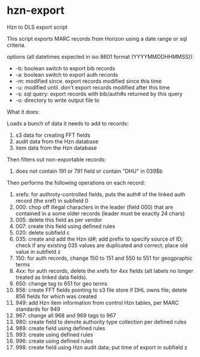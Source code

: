 # hzn-export
Hzn to DLS export script

This script exports MARC records from Horizon using a date range or sql criteria. 

options (all datetimes expected in iso 8601 format (YYYYMMDDHHMMSS)):

* -b: boolean switch to export bib records
* -a: boolean switch to export auth records
* -m: modified since. export records modified since this time
* -u: modified until. don't export records modified after this time
* -s: sql query: export records with bib/auth#s returned by this query
* -o: directory to write output file to

What it does:

Loads a bunch of data it needs to add to records:
1. s3 data for creating FFT fields
2. audit data from the Hzn database
3. item data from the Hzn database 

Then filters out non-exportable records:
1. does not contain 191 or 791 field or contain "DHU" in 039$b

Then performs the following operations on each record:
1. xrefs: for authroty-controlled fields, puts the auth# of the linked auth record (the xref) in subfield 0
2. 000: chop off illegal characters in the leader (field 000) that are contained in a some older records (leader must be exactly 24 chars)
3. 005: delete this field as per vendor
4. 007: create this field using defined rules
5. 020: delete subfield c
6. 035: create and add the Hzn id#; add prefix to specify source of ID; check if any existing 035 values are duplicated and correct; place old value in subfield z
7. 150: for auth records, change 150 to 151 and 550 to 551 for geogpraphic terms
8. 4xx: for auth records, delete the xrefs for 4xx fields (alt labels no longer treated as linked data fields). 
9. 650: change tag to 651 for geo terms
10. 856: create FFT fields pointing to s3 file store if DHL owns file; delete 856 fields for which was created
11. 949: add Hzn item information from control Hzn tables, per MARC standards for 949
12. 967: change all 968 and 969 tags to 967
13. 980: create field to denote authority type collection per defined rules
14. 989: create field using defined rules
15. 993: create using defined rules
16. 996: create using defined rules
17. 998: create field using Hzn audit data; put time of export in subfield z
